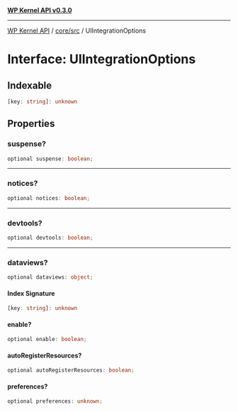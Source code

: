 [**WP Kernel API v0.3.0**](../../../README.md)

---

[WP Kernel API](../../../README.md) / [core/src](../README.md) / UIIntegrationOptions

# Interface: UIIntegrationOptions

## Indexable

```ts
[key: string]: unknown
```

## Properties

### suspense?

```ts
optional suspense: boolean;
```

---

### notices?

```ts
optional notices: boolean;
```

---

### devtools?

```ts
optional devtools: boolean;
```

---

### dataviews?

```ts
optional dataviews: object;
```

#### Index Signature

```ts
[key: string]: unknown
```

#### enable?

```ts
optional enable: boolean;
```

#### autoRegisterResources?

```ts
optional autoRegisterResources: boolean;
```

#### preferences?

```ts
optional preferences: unknown;
```
